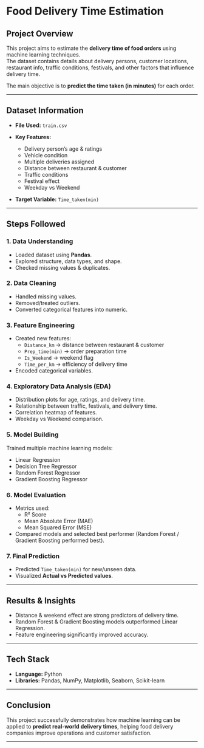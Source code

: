 #  Food Delivery Time Estimation

##  Project Overview
This project aims to estimate the **delivery time of food orders** using machine learning techniques.  
The dataset contains details about delivery persons, customer locations, restaurant info, traffic conditions, festivals, and other factors that influence delivery time.  

The main objective is to **predict the time taken (in minutes)** for each order.

---

##  Dataset Information
- **File Used:** `train.csv`  
- **Key Features:**
  - Delivery person’s age & ratings
  - Vehicle condition
  - Multiple deliveries assigned
  - Distance between restaurant & customer
  - Traffic conditions
  - Festival effect
  - Weekday vs Weekend

- **Target Variable:** `Time_taken(min)`

---

##  Steps Followed

### 1. Data Understanding
- Loaded dataset using **Pandas**.
- Explored structure, data types, and shape.
- Checked missing values & duplicates.

### 2. Data Cleaning
- Handled missing values.
- Removed/treated outliers.
- Converted categorical features into numeric.

### 3. Feature Engineering
- Created new features:
  - `Distance_km` → distance between restaurant & customer
  - `Prep_time(min)` → order preparation time
  - `Is_Weekend` → weekend flag
  - `Time_per_km` → efficiency of delivery time
- Encoded categorical variables.

### 4. Exploratory Data Analysis (EDA)
- Distribution plots for age, ratings, and delivery time.
- Relationship between traffic, festivals, and delivery time.
- Correlation heatmap of features.
- Weekday vs Weekend comparison.

### 5. Model Building
Trained multiple machine learning models:
- Linear Regression  
- Decision Tree Regressor  
- Random Forest Regressor  
- Gradient Boosting Regressor  

### 6. Model Evaluation
- Metrics used:
  - R² Score
  - Mean Absolute Error (MAE)
  - Mean Squared Error (MSE)
- Compared models and selected best performer (Random Forest / Gradient Boosting performed best).

### 7. Final Prediction
- Predicted `Time_taken(min)` for new/unseen data.
- Visualized **Actual vs Predicted values**.

---

##  Results & Insights
- Distance & weekend effect are strong predictors of delivery time.
- Random Forest & Gradient Boosting models outperformed Linear Regression.
- Feature engineering significantly improved accuracy.

---

##  Tech Stack
- **Language:** Python  
- **Libraries:** Pandas, NumPy, Matplotlib, Seaborn, Scikit-learn  

---

##  Conclusion
This project successfully demonstrates how machine learning can be applied to **predict real-world delivery times**, helping food delivery companies improve operations and customer satisfaction.

---
